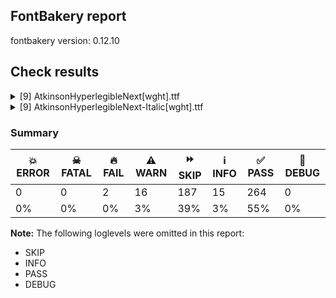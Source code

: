 ## FontBakery report

fontbakery version: 0.12.10





## Check results



<details><summary>[9] AtkinsonHyperlegibleNext[wght].ttf</summary>
<div>
<details>
    <summary>🔥 <b>FAIL</b> Combined length of family and style must not exceed 32 characters. <a href="https://fontbakery.readthedocs.io/en/stable/fontbakery/checks/googlefonts.name.html#"></a></summary>
    <div>







* 🔥 **FAIL** <p>Variable font instance name 'Atkinson Hyperlegible Next ExtraLight' formed by space-separated concatenation of font family name (nameID 1) and instance subfamily nameID 257 exceeds 32 characters.</p>
<p>This has been found to cause shaping issues for some accented letters in Microsoft Word on Windows 10 and 11.</p>
 [code: instance-too-long]



* 🔥 **FAIL** <p>Variable font instance name 'Atkinson Hyperlegible Next ExtraLight' formed by space-separated concatenation of font family name (nameID 1) and instance subfamily nameID 257 exceeds 32 characters.</p>
<p>This has been found to cause shaping issues for some accented letters in Microsoft Word on Windows 10 and 11.</p>
 [code: instance-too-long]



* 🔥 **FAIL** <p>Variable font instance name 'Atkinson Hyperlegible Next Regular' formed by space-separated concatenation of font family name (nameID 1) and instance subfamily nameID 259 exceeds 32 characters.</p>
<p>This has been found to cause shaping issues for some accented letters in Microsoft Word on Windows 10 and 11.</p>
 [code: instance-too-long]



* 🔥 **FAIL** <p>Variable font instance name 'Atkinson Hyperlegible Next Regular' formed by space-separated concatenation of font family name (nameID 1) and instance subfamily nameID 259 exceeds 32 characters.</p>
<p>This has been found to cause shaping issues for some accented letters in Microsoft Word on Windows 10 and 11.</p>
 [code: instance-too-long]



* 🔥 **FAIL** <p>Variable font instance name 'Atkinson Hyperlegible Next Medium' formed by space-separated concatenation of font family name (nameID 1) and instance subfamily nameID 260 exceeds 32 characters.</p>
<p>This has been found to cause shaping issues for some accented letters in Microsoft Word on Windows 10 and 11.</p>
 [code: instance-too-long]



* 🔥 **FAIL** <p>Variable font instance name 'Atkinson Hyperlegible Next Medium' formed by space-separated concatenation of font family name (nameID 1) and instance subfamily nameID 260 exceeds 32 characters.</p>
<p>This has been found to cause shaping issues for some accented letters in Microsoft Word on Windows 10 and 11.</p>
 [code: instance-too-long]



* 🔥 **FAIL** <p>Variable font instance name 'Atkinson Hyperlegible Next SemiBold' formed by space-separated concatenation of font family name (nameID 1) and instance subfamily nameID 261 exceeds 32 characters.</p>
<p>This has been found to cause shaping issues for some accented letters in Microsoft Word on Windows 10 and 11.</p>
 [code: instance-too-long]



* 🔥 **FAIL** <p>Variable font instance name 'Atkinson Hyperlegible Next SemiBold' formed by space-separated concatenation of font family name (nameID 1) and instance subfamily nameID 261 exceeds 32 characters.</p>
<p>This has been found to cause shaping issues for some accented letters in Microsoft Word on Windows 10 and 11.</p>
 [code: instance-too-long]



* 🔥 **FAIL** <p>Variable font instance name 'Atkinson Hyperlegible Next ExtraBold' formed by space-separated concatenation of font family name (nameID 1) and instance subfamily nameID 263 exceeds 32 characters.</p>
<p>This has been found to cause shaping issues for some accented letters in Microsoft Word on Windows 10 and 11.</p>
 [code: instance-too-long]



* 🔥 **FAIL** <p>Variable font instance name 'Atkinson Hyperlegible Next ExtraBold' formed by space-separated concatenation of font family name (nameID 1) and instance subfamily nameID 263 exceeds 32 characters.</p>
<p>This has been found to cause shaping issues for some accented letters in Microsoft Word on Windows 10 and 11.</p>
 [code: instance-too-long]



* ⚠️ **WARN** <p>Name ID 6 'AtkinsonHyperlegibleNext-Regular' exceeds 27 characters. This has been found to cause problems with PostScript printers, especially on Mac platforms.</p>
 [code: nameid6-too-long]



</div>
</details>

<details>
    <summary>⚠️ <b>WARN</b> Check math signs have the same width. <a href="https://fontbakery.readthedocs.io/en/stable/fontbakery/checks/universal.html#"></a></summary>
    <div>







* ⚠️ **WARN** <p>The most common width is 606 among a set of 3 math glyphs.
The following math glyphs have a different width, though:</p>
<p>Width = 553:
less, greater</p>
<p>Width = 628:
notequal, equal</p>
<p>Width = 602:
logicalnot</p>
<p>Width = 579:
greaterequal, plusminus, lessequal</p>
<p>Width = 532:
multiply</p>
<p>Width = 554:
approxequal</p>
 [code: width-outliers]



</div>
</details>

<details>
    <summary>⚠️ <b>WARN</b> Validate size, and resolution of article images, and ensure article page has minimum length and includes visual assets. <a href="https://fontbakery.readthedocs.io/en/stable/fontbakery/checks/googlefonts.article.html#"></a></summary>
    <div>







* ⚠️ **WARN** <p>Family metadata at fonts/variable does not have an article.</p>
 [code: lacks-article]



</div>
</details>

<details>
    <summary>⚠️ <b>WARN</b> Check for codepoints not covered by METADATA subsets. <a href="https://fontbakery.readthedocs.io/en/stable/fontbakery/checks/googlefonts.subsets.html#"></a></summary>
    <div>







* ⚠️ **WARN** <p>The following codepoints supported by the font are not covered by
any subsets defined in the font's metadata file, and will never
be served. You can solve this by either manually adding additional
subset declarations to METADATA.pb, or by editing the glyphset
definitions.</p>
<ul>
<li>U+02D8 BREVE: try adding one of: yi, canadian-aboriginal</li>
<li>U+02D9 DOT ABOVE: try adding one of: yi, canadian-aboriginal</li>
<li>U+02DB OGONEK: try adding one of: yi, canadian-aboriginal</li>
<li>U+0302 COMBINING CIRCUMFLEX ACCENT: try adding one of: cherokee, tifinagh, coptic, math</li>
<li>U+0306 COMBINING BREVE: try adding one of: tifinagh, old-permic</li>
<li>U+0307 COMBINING DOT ABOVE: try adding one of: tifinagh, duployan, math, canadian-aboriginal, todhri, malayalam, coptic, syriac, tai-le, hebrew, old-permic</li>
<li>U+030A COMBINING RING ABOVE: try adding one of: syriac, duployan</li>
<li>U+030B COMBINING DOUBLE ACUTE ACCENT: try adding one of: cherokee, osage</li>
<li>U+030C COMBINING CARON: try adding one of: cherokee, tai-le</li>
<li>U+0312 COMBINING TURNED COMMA ABOVE: try adding math</li>
<li>U+0326 COMBINING COMMA BELOW: try adding math</li>
<li>U+0327 COMBINING CEDILLA: try adding math</li>
<li>U+0328 COMBINING OGONEK: not included in any glyphset definition</li>
<li>U+0394 GREEK CAPITAL LETTER DELTA: try adding one of: elbasan, greek, math</li>
<li>U+03A9 GREEK CAPITAL LETTER OMEGA: try adding one of: elbasan, greek, math</li>
<li>U+03BC GREEK SMALL LETTER MU: try adding one of: greek, math</li>
<li>U+03C0 GREEK SMALL LETTER PI: try adding one of: greek, yi, math</li>
<li>U+2021 DOUBLE DAGGER: try adding adlam</li>
<li>U+2030 PER MILLE SIGN: try adding adlam</li>
<li>U+212E ESTIMATED SYMBOL: try adding math</li>
<li>U+2202 PARTIAL DIFFERENTIAL: try adding math</li>
<li>U+220F N-ARY PRODUCT: try adding math</li>
<li>U+2211 N-ARY SUMMATION: try adding math</li>
<li>U+2219 BULLET OPERATOR: try adding one of: tai-tham, symbols, yi, math</li>
<li>U+221A SQUARE ROOT: try adding math</li>
<li>U+221E INFINITY: try adding math</li>
<li>U+222B INTEGRAL: try adding math</li>
<li>U+2248 ALMOST EQUAL TO: try adding math</li>
<li>U+2260 NOT EQUAL TO: try adding math</li>
<li>U+2264 LESS-THAN OR EQUAL TO: try adding math</li>
<li>U+2265 GREATER-THAN OR EQUAL TO: try adding math</li>
<li>U+25CA LOZENGE: try adding one of: symbols, math</li>
<li>U+266A EIGHTH NOTE: try adding one of: music, symbols</li>
</ul>
<p>Or you can add the above codepoints to one of the subsets supported by the font: <code>latin</code>, <code>latin-ext</code></p>
 [code: unreachable-subsetting]



</div>
</details>

<details>
    <summary>⚠️ <b>WARN</b> Ensure dotted circle glyph is present and can attach marks. <a href="https://fontbakery.readthedocs.io/en/stable/fontbakery/checks/shaping.html#"></a></summary>
    <div>







* ⚠️ **WARN** <p>No dotted circle glyph present</p>
 [code: missing-dotted-circle]



</div>
</details>

<details>
    <summary>⚠️ <b>WARN</b> Ensure soft_dotted characters lose their dot when combined with marks that replace the dot. <a href="https://fontbakery.readthedocs.io/en/stable/fontbakery/checks/shaping.html#"></a></summary>
    <div>







* ⚠️ **WARN** <p>The dot of soft dotted characters used in orthographies <em>must</em> disappear in the following strings: į̀ į́ į̂ į̃ į̄ į̌</p>
<p>The dot of soft dotted characters <em>should</em> disappear in other cases, for example: į̆ į̇ į̈ į̊ į̋ į̒ į̦̀ į̦́ į̦̂ į̦̃ į̦̄ į̦̆ į̦̇ į̦̈ į̦̊ į̦̋ į̦̌ į̦̒ į̧̀ į̧́</p>
<p>Your font fully covers the following languages that require the soft-dotted feature: Dutch (Latn, 31,709,104 speakers), Lithuanian (Latn, 2,357,094 speakers).</p>
<p>Your font does <em>not</em> cover the following languages that require the soft-dotted feature: Dii (Latn, 71,000 speakers), Avokaya (Latn, 100,000 speakers), Teke-Ebo (Latn, 260,000 speakers), Bafut (Latn, 158,146 speakers), Makaa (Latn, 221,000 speakers), Navajo (Latn, 166,319 speakers), Mundani (Latn, 34,000 speakers), Koonzime (Latn, 40,000 speakers), Han (Latn, 6 speakers), Bete-Bendi (Latn, 100,000 speakers), Vute (Latn, 21,000 speakers), Ukrainian (Cyrl, 29,273,587 speakers), Kpelle, Guinea (Latn, 622,000 speakers), Belarusian (Cyrl, 10,064,517 speakers), Kaska (Latn, 125 speakers), Ebira (Latn, 2,200,000 speakers), Fur (Latn, 1,230,163 speakers), Lugbara (Latn, 2,200,000 speakers), South Central Banda (Latn, 244,000 speakers), Nzakara (Latn, 50,000 speakers), Yala (Latn, 200,000 speakers), Aghem (Latn, 38,843 speakers), Mango (Latn, 77,000 speakers), Mfumte (Latn, 79,000 speakers), Ma’di (Latn, 584,000 speakers), Basaa (Latn, 332,940 speakers), Nateni (Latn, 100,000 speakers), Zapotec (Latn, 490,000 speakers), Cicipu (Latn, 44,000 speakers), Igbo (Latn, 27,823,640 speakers), Ngbaka (Latn, 1,020,000 speakers), Sar (Latn, 500,000 speakers), Ijo, Southeast (Latn, 2,471,000 speakers), Gulay (Latn, 250,478 speakers), Ekpeye (Latn, 226,000 speakers), Southern Kisi (Latn, 360,000 speakers), Dan (Latn, 1,099,244 speakers), Ejagham (Latn, 120,000 speakers), Kom (Latn, 360,685 speakers), Heiltsuk (Latn, 300 speakers).</p>
 [code: soft-dotted]



</div>
</details>

<details>
    <summary>⚠️ <b>WARN</b> Are there any misaligned on-curve points? <a href="https://fontbakery.readthedocs.io/en/stable/fontbakery/checks/outline.html#"></a></summary>
    <div>







* ⚠️ **WARN** <p>The following glyphs have on-curve points which have potentially incorrect y coordinates:</p>
<pre><code>* Aogonek (U+0104): X=515.0,Y=2.0 (should be at baseline 0?)

* Aogonek (U+0104): X=515.0,Y=2.0 (should be at baseline 0?)

* S (U+0053): X=202.5,Y=666.5 (should be at cap-height 668?)

* S (U+0053): X=392.0,Y=666.5 (should be at cap-height 668?)

* Sacute (U+015A): X=202.5,Y=666.5 (should be at cap-height 668?)

* Sacute (U+015A): X=392.0,Y=666.5 (should be at cap-height 668?)

* Scaron (U+0160): X=202.5,Y=666.5 (should be at cap-height 668?)

* Scaron (U+0160): X=392.0,Y=666.5 (should be at cap-height 668?)

* Scedilla (U+015E): X=202.5,Y=666.5 (should be at cap-height 668?)

* Scedilla (U+015E): X=392.0,Y=666.5 (should be at cap-height 668?)

* uni0218 (U+0218): X=202.5,Y=666.5 (should be at cap-height 668?)

* uni0218 (U+0218): X=392.0,Y=666.5 (should be at cap-height 668?)

* Uring (U+016E): X=345.0,Y=670.0 (should be at cap-height 668?)

* Uring (U+016E): X=345.0,Y=670.0 (should be at cap-height 668?)

* aacute (U+00E1): X=390.0,Y=670.0 (should be at cap-height 668?)

* agrave (U+00E0): X=126.0,Y=670.0 (should be at cap-height 668?)

* b (U+0062): X=247.5,Y=-1.5 (should be at baseline 0?)

* cacute (U+0107): X=404.0,Y=670.0 (should be at cap-height 668?)

* dcaron (U+010F): X=651.5,Y=667.5 (should be at cap-height 668?)

* eacute (U+00E9): X=413.0,Y=670.0 (should be at cap-height 668?)

* egrave (U+00E8): X=149.0,Y=670.0 (should be at cap-height 668?)

* uni0123 (U+0123): X=215.0,Y=666.0 (should be at cap-height 668?)

* uni0123 (U+0123): X=281.0,Y=670.0 (should be at cap-height 668?)

* iacute (U+00ED): X=260.0,Y=670.0 (should be at cap-height 668?)

* igrave (U+00EC): X=-4.0,Y=670.0 (should be at cap-height 668?)

* ij (U+0133): X=423.0,Y=-1.0 (should be at baseline 0?)

* j (U+006A): X=171.0,Y=-1.0 (should be at baseline 0?)

* uni0237 (U+0237): X=171.0,Y=-1.0 (should be at baseline 0?)

* uni006A0301: X=171.0,Y=-1.0 (should be at baseline 0?)

* uni006A0301: X=261.0,Y=670.0 (should be at cap-height 668?)

* lcaron (U+013E): X=309.5,Y=668.5 (should be at cap-height 668?)

* nacute (U+0144): X=407.0,Y=670.0 (should be at cap-height 668?)

* oacute (U+00F3): X=406.0,Y=670.0 (should be at cap-height 668?)

* ograve (U+00F2): X=142.0,Y=670.0 (should be at cap-height 668?)

* p (U+0070): X=247.5,Y=-1.5 (should be at baseline 0?)

* thorn (U+00FE): X=247.5,Y=-1.5 (should be at baseline 0?)

* racute (U+0155): X=335.0,Y=670.0 (should be at cap-height 668?)

* s (U+0073): X=154.5,Y=1.5 (should be at baseline 0?)

* sacute (U+015B): X=154.5,Y=1.5 (should be at baseline 0?)

* sacute (U+015B): X=368.0,Y=670.0 (should be at cap-height 668?)

* scaron (U+0161): X=154.5,Y=1.5 (should be at baseline 0?)

* uni0219 (U+0219): X=154.5,Y=1.5 (should be at baseline 0?)

* uacute (U+00FA): X=402.0,Y=670.0 (should be at cap-height 668?)

* ugrave (U+00F9): X=138.0,Y=670.0 (should be at cap-height 668?)

* wacute (U+1E83): X=474.0,Y=670.0 (should be at cap-height 668?)

* wgrave (U+1E81): X=210.0,Y=670.0 (should be at cap-height 668?)

* y (U+0079): X=189.0,Y=-1.0 (should be at baseline 0?)

* yacute (U+00FD): X=189.0,Y=-1.0 (should be at baseline 0?)

* yacute (U+00FD): X=357.0,Y=670.0 (should be at cap-height 668?)

* ycircumflex (U+0177): X=189.0,Y=-1.0 (should be at baseline 0?)

* ydieresis (U+00FF): X=189.0,Y=-1.0 (should be at baseline 0?)

* ygrave (U+1EF3): X=189.0,Y=-1.0 (should be at baseline 0?)

* ygrave (U+1EF3): X=93.0,Y=670.0 (should be at cap-height 668?)

* zacute (U+017A): X=362.0,Y=670.0 (should be at cap-height 668?)

* ordfeminine (U+00AA): X=110.5,Y=670.0 (should be at cap-height 668?)

* uni03BC (U+03BC): X=200.0,Y=2.0 (should be at baseline 0?)

* exclamdown (U+00A1): X=98.0,Y=2.0 (should be at baseline 0?)

* exclamdown (U+00A1): X=188.0,Y=2.0 (should be at baseline 0?)

* at (U+0040): X=532.0,Y=1.0 (should be at baseline 0?)

* ampersand (U+0026): X=420.5,Y=666.0 (should be at cap-height 668?)

* gravecomb (U+0300): X=40.0,Y=670.0 (should be at cap-height 668?)

* acutecomb (U+0301): X=203.0,Y=670.0 (should be at cap-height 668?)

* uni030C.alt: X=137.5,Y=666.5 (should be at cap-height 668?)

* uni0312 (U+0312): X=40.0,Y=666.0 (should be at cap-height 668?)

* uni0312 (U+0312): X=106.0,Y=670.0 (should be at cap-height 668?)

* grave (U+0060): X=40.0,Y=670.0 (should be at cap-height 668?)

* acute (U+00B4): X=203.0,Y=670.0 (should be at cap-height 668?)

* three (U+0033): X=362.5,Y=670.0 (should be at cap-height 668?)

* three.tf: X=404.5,Y=670.0 (should be at cap-height 668?)

* threequarters (U+00BE): X=254.0,Y=668.5 (should be at cap-height 668?)
</code></pre>
 [code: found-misalignments]



</div>
</details>

<details>
    <summary>⚠️ <b>WARN</b> Ensure fonts have ScriptLangTags declared on the 'meta' table. <a href="https://fontbakery.readthedocs.io/en/stable/fontbakery/checks/googlefonts.meta.html#"></a></summary>
    <div>







* ⚠️ **WARN** <p>This font file does not have a 'meta' table.</p>
 [code: lacks-meta-table]



</div>
</details>

<details>
    <summary>⚠️ <b>WARN</b> Checking OS/2 achVendID. <a href="https://fontbakery.readthedocs.io/en/stable/fontbakery/checks/googlefonts.os2.html#"></a></summary>
    <div>







* ⚠️ **WARN** <p>OS/2 VendorID value 'NONE' is not yet recognized. If you registered it recently, then it's safe to ignore this warning message. Otherwise, you should set it to your own unique 4 character code, and register it with Microsoft at <a href="https://www.microsoft.com/typography/links/vendorlist.aspx">https://www.microsoft.com/typography/links/vendorlist.aspx</a></p>
 [code: unknown]



</div>
</details>
</div>
</details>

<details><summary>[9] AtkinsonHyperlegibleNext-Italic[wght].ttf</summary>
<div>
<details>
    <summary>🔥 <b>FAIL</b> Combined length of family and style must not exceed 32 characters. <a href="https://fontbakery.readthedocs.io/en/stable/fontbakery/checks/googlefonts.name.html#"></a></summary>
    <div>







* 🔥 **FAIL** <p>Variable font instance name 'Atkinson Hyperlegible Next ExtraLight Italic' formed by space-separated concatenation of font family name (nameID 1) and instance subfamily nameID 257 exceeds 32 characters.</p>
<p>This has been found to cause shaping issues for some accented letters in Microsoft Word on Windows 10 and 11.</p>
 [code: instance-too-long]



* 🔥 **FAIL** <p>Variable font instance name 'Atkinson Hyperlegible Next ExtraLight Italic' formed by space-separated concatenation of font family name (nameID 1) and instance subfamily nameID 257 exceeds 32 characters.</p>
<p>This has been found to cause shaping issues for some accented letters in Microsoft Word on Windows 10 and 11.</p>
 [code: instance-too-long]



* 🔥 **FAIL** <p>Variable font instance name 'Atkinson Hyperlegible Next Light Italic' formed by space-separated concatenation of font family name (nameID 1) and instance subfamily nameID 258 exceeds 32 characters.</p>
<p>This has been found to cause shaping issues for some accented letters in Microsoft Word on Windows 10 and 11.</p>
 [code: instance-too-long]



* 🔥 **FAIL** <p>Variable font instance name 'Atkinson Hyperlegible Next Light Italic' formed by space-separated concatenation of font family name (nameID 1) and instance subfamily nameID 258 exceeds 32 characters.</p>
<p>This has been found to cause shaping issues for some accented letters in Microsoft Word on Windows 10 and 11.</p>
 [code: instance-too-long]



* 🔥 **FAIL** <p>Variable font instance name 'Atkinson Hyperlegible Next Italic' formed by space-separated concatenation of font family name (nameID 1) and instance subfamily nameID 259 exceeds 32 characters.</p>
<p>This has been found to cause shaping issues for some accented letters in Microsoft Word on Windows 10 and 11.</p>
 [code: instance-too-long]



* 🔥 **FAIL** <p>Variable font instance name 'Atkinson Hyperlegible Next Italic' formed by space-separated concatenation of font family name (nameID 1) and instance subfamily nameID 259 exceeds 32 characters.</p>
<p>This has been found to cause shaping issues for some accented letters in Microsoft Word on Windows 10 and 11.</p>
 [code: instance-too-long]



* 🔥 **FAIL** <p>Variable font instance name 'Atkinson Hyperlegible Next Medium Italic' formed by space-separated concatenation of font family name (nameID 1) and instance subfamily nameID 260 exceeds 32 characters.</p>
<p>This has been found to cause shaping issues for some accented letters in Microsoft Word on Windows 10 and 11.</p>
 [code: instance-too-long]



* 🔥 **FAIL** <p>Variable font instance name 'Atkinson Hyperlegible Next Medium Italic' formed by space-separated concatenation of font family name (nameID 1) and instance subfamily nameID 260 exceeds 32 characters.</p>
<p>This has been found to cause shaping issues for some accented letters in Microsoft Word on Windows 10 and 11.</p>
 [code: instance-too-long]



* 🔥 **FAIL** <p>Variable font instance name 'Atkinson Hyperlegible Next SemiBold Italic' formed by space-separated concatenation of font family name (nameID 1) and instance subfamily nameID 261 exceeds 32 characters.</p>
<p>This has been found to cause shaping issues for some accented letters in Microsoft Word on Windows 10 and 11.</p>
 [code: instance-too-long]



* 🔥 **FAIL** <p>Variable font instance name 'Atkinson Hyperlegible Next SemiBold Italic' formed by space-separated concatenation of font family name (nameID 1) and instance subfamily nameID 261 exceeds 32 characters.</p>
<p>This has been found to cause shaping issues for some accented letters in Microsoft Word on Windows 10 and 11.</p>
 [code: instance-too-long]



* 🔥 **FAIL** <p>Variable font instance name 'Atkinson Hyperlegible Next Bold Italic' formed by space-separated concatenation of font family name (nameID 1) and instance subfamily nameID 262 exceeds 32 characters.</p>
<p>This has been found to cause shaping issues for some accented letters in Microsoft Word on Windows 10 and 11.</p>
 [code: instance-too-long]



* 🔥 **FAIL** <p>Variable font instance name 'Atkinson Hyperlegible Next Bold Italic' formed by space-separated concatenation of font family name (nameID 1) and instance subfamily nameID 262 exceeds 32 characters.</p>
<p>This has been found to cause shaping issues for some accented letters in Microsoft Word on Windows 10 and 11.</p>
 [code: instance-too-long]



* 🔥 **FAIL** <p>Variable font instance name 'Atkinson Hyperlegible Next ExtraBold Italic' formed by space-separated concatenation of font family name (nameID 1) and instance subfamily nameID 263 exceeds 32 characters.</p>
<p>This has been found to cause shaping issues for some accented letters in Microsoft Word on Windows 10 and 11.</p>
 [code: instance-too-long]



* 🔥 **FAIL** <p>Variable font instance name 'Atkinson Hyperlegible Next ExtraBold Italic' formed by space-separated concatenation of font family name (nameID 1) and instance subfamily nameID 263 exceeds 32 characters.</p>
<p>This has been found to cause shaping issues for some accented letters in Microsoft Word on Windows 10 and 11.</p>
 [code: instance-too-long]



* ⚠️ **WARN** <p>Name ID 6 'AtkinsonHyperlegibleNext-Italic' exceeds 27 characters. This has been found to cause problems with PostScript printers, especially on Mac platforms.</p>
 [code: nameid6-too-long]



</div>
</details>

<details>
    <summary>⚠️ <b>WARN</b> Check math signs have the same width. <a href="https://fontbakery.readthedocs.io/en/stable/fontbakery/checks/universal.html#"></a></summary>
    <div>







* ⚠️ **WARN** <p>The most common width is 606 among a set of 3 math glyphs.
The following math glyphs have a different width, though:</p>
<p>Width = 553:
less, greater</p>
<p>Width = 628:
notequal, equal</p>
<p>Width = 602:
logicalnot</p>
<p>Width = 579:
greaterequal, plusminus, lessequal</p>
<p>Width = 531:
multiply</p>
<p>Width = 554:
approxequal</p>
 [code: width-outliers]



</div>
</details>

<details>
    <summary>⚠️ <b>WARN</b> Validate size, and resolution of article images, and ensure article page has minimum length and includes visual assets. <a href="https://fontbakery.readthedocs.io/en/stable/fontbakery/checks/googlefonts.article.html#"></a></summary>
    <div>







* ⚠️ **WARN** <p>Family metadata at fonts/variable does not have an article.</p>
 [code: lacks-article]



</div>
</details>

<details>
    <summary>⚠️ <b>WARN</b> Check for codepoints not covered by METADATA subsets. <a href="https://fontbakery.readthedocs.io/en/stable/fontbakery/checks/googlefonts.subsets.html#"></a></summary>
    <div>







* ⚠️ **WARN** <p>The following codepoints supported by the font are not covered by
any subsets defined in the font's metadata file, and will never
be served. You can solve this by either manually adding additional
subset declarations to METADATA.pb, or by editing the glyphset
definitions.</p>
<ul>
<li>U+02D8 BREVE: try adding one of: yi, canadian-aboriginal</li>
<li>U+02D9 DOT ABOVE: try adding one of: yi, canadian-aboriginal</li>
<li>U+02DB OGONEK: try adding one of: yi, canadian-aboriginal</li>
<li>U+0302 COMBINING CIRCUMFLEX ACCENT: try adding one of: cherokee, tifinagh, coptic, math</li>
<li>U+0306 COMBINING BREVE: try adding one of: tifinagh, old-permic</li>
<li>U+0307 COMBINING DOT ABOVE: try adding one of: tifinagh, duployan, math, canadian-aboriginal, todhri, malayalam, coptic, syriac, tai-le, hebrew, old-permic</li>
<li>U+030A COMBINING RING ABOVE: try adding one of: syriac, duployan</li>
<li>U+030B COMBINING DOUBLE ACUTE ACCENT: try adding one of: cherokee, osage</li>
<li>U+030C COMBINING CARON: try adding one of: cherokee, tai-le</li>
<li>U+0312 COMBINING TURNED COMMA ABOVE: try adding math</li>
<li>U+0326 COMBINING COMMA BELOW: try adding math</li>
<li>U+0327 COMBINING CEDILLA: try adding math</li>
<li>U+0328 COMBINING OGONEK: not included in any glyphset definition</li>
<li>U+0394 GREEK CAPITAL LETTER DELTA: try adding one of: elbasan, greek, math</li>
<li>U+03A9 GREEK CAPITAL LETTER OMEGA: try adding one of: elbasan, greek, math</li>
<li>U+03BC GREEK SMALL LETTER MU: try adding one of: greek, math</li>
<li>U+03C0 GREEK SMALL LETTER PI: try adding one of: greek, yi, math</li>
<li>U+2021 DOUBLE DAGGER: try adding adlam</li>
<li>U+2030 PER MILLE SIGN: try adding adlam</li>
<li>U+212E ESTIMATED SYMBOL: try adding math</li>
<li>U+2202 PARTIAL DIFFERENTIAL: try adding math</li>
<li>U+220F N-ARY PRODUCT: try adding math</li>
<li>U+2211 N-ARY SUMMATION: try adding math</li>
<li>U+2219 BULLET OPERATOR: try adding one of: tai-tham, symbols, yi, math</li>
<li>U+221A SQUARE ROOT: try adding math</li>
<li>U+221E INFINITY: try adding math</li>
<li>U+222B INTEGRAL: try adding math</li>
<li>U+2248 ALMOST EQUAL TO: try adding math</li>
<li>U+2260 NOT EQUAL TO: try adding math</li>
<li>U+2264 LESS-THAN OR EQUAL TO: try adding math</li>
<li>U+2265 GREATER-THAN OR EQUAL TO: try adding math</li>
<li>U+25CA LOZENGE: try adding one of: symbols, math</li>
<li>U+266A EIGHTH NOTE: try adding one of: music, symbols</li>
</ul>
<p>Or you can add the above codepoints to one of the subsets supported by the font: <code>latin</code>, <code>latin-ext</code></p>
 [code: unreachable-subsetting]



</div>
</details>

<details>
    <summary>⚠️ <b>WARN</b> Ensure dotted circle glyph is present and can attach marks. <a href="https://fontbakery.readthedocs.io/en/stable/fontbakery/checks/shaping.html#"></a></summary>
    <div>







* ⚠️ **WARN** <p>No dotted circle glyph present</p>
 [code: missing-dotted-circle]



</div>
</details>

<details>
    <summary>⚠️ <b>WARN</b> Ensure soft_dotted characters lose their dot when combined with marks that replace the dot. <a href="https://fontbakery.readthedocs.io/en/stable/fontbakery/checks/shaping.html#"></a></summary>
    <div>







* ⚠️ **WARN** <p>The dot of soft dotted characters used in orthographies <em>must</em> disappear in the following strings: į̀ į́ į̂ į̃ į̄ į̌</p>
<p>The dot of soft dotted characters <em>should</em> disappear in other cases, for example: į̆ į̇ į̈ į̊ į̋ į̒ į̦̀ į̦́ į̦̂ į̦̃ į̦̄ į̦̆ į̦̇ į̦̈ į̦̊ į̦̋ į̦̌ į̦̒ į̧̀ į̧́</p>
<p>Your font fully covers the following languages that require the soft-dotted feature: Dutch (Latn, 31,709,104 speakers), Lithuanian (Latn, 2,357,094 speakers).</p>
<p>Your font does <em>not</em> cover the following languages that require the soft-dotted feature: Dii (Latn, 71,000 speakers), Avokaya (Latn, 100,000 speakers), Teke-Ebo (Latn, 260,000 speakers), Bafut (Latn, 158,146 speakers), Makaa (Latn, 221,000 speakers), Navajo (Latn, 166,319 speakers), Mundani (Latn, 34,000 speakers), Koonzime (Latn, 40,000 speakers), Han (Latn, 6 speakers), Bete-Bendi (Latn, 100,000 speakers), Vute (Latn, 21,000 speakers), Ukrainian (Cyrl, 29,273,587 speakers), Kpelle, Guinea (Latn, 622,000 speakers), Belarusian (Cyrl, 10,064,517 speakers), Kaska (Latn, 125 speakers), Ebira (Latn, 2,200,000 speakers), Fur (Latn, 1,230,163 speakers), Lugbara (Latn, 2,200,000 speakers), South Central Banda (Latn, 244,000 speakers), Nzakara (Latn, 50,000 speakers), Yala (Latn, 200,000 speakers), Aghem (Latn, 38,843 speakers), Mango (Latn, 77,000 speakers), Mfumte (Latn, 79,000 speakers), Ma’di (Latn, 584,000 speakers), Basaa (Latn, 332,940 speakers), Nateni (Latn, 100,000 speakers), Zapotec (Latn, 490,000 speakers), Cicipu (Latn, 44,000 speakers), Igbo (Latn, 27,823,640 speakers), Ngbaka (Latn, 1,020,000 speakers), Sar (Latn, 500,000 speakers), Ijo, Southeast (Latn, 2,471,000 speakers), Gulay (Latn, 250,478 speakers), Ekpeye (Latn, 226,000 speakers), Southern Kisi (Latn, 360,000 speakers), Dan (Latn, 1,099,244 speakers), Ejagham (Latn, 120,000 speakers), Kom (Latn, 360,685 speakers), Heiltsuk (Latn, 300 speakers).</p>
 [code: soft-dotted]



</div>
</details>

<details>
    <summary>⚠️ <b>WARN</b> Are there any misaligned on-curve points? <a href="https://fontbakery.readthedocs.io/en/stable/fontbakery/checks/outline.html#"></a></summary>
    <div>







* ⚠️ **WARN** <p>The following glyphs have on-curve points which have potentially incorrect y coordinates:</p>
<pre><code>* Aring (U+00C5): X=507.0,Y=669.0 (should be at cap-height 668?)

* S (U+0053): X=262.5,Y=666.5 (should be at cap-height 668?)

* S (U+0053): X=452.5,Y=666.0 (should be at cap-height 668?)

* Sacute (U+015A): X=262.5,Y=666.5 (should be at cap-height 668?)

* Sacute (U+015A): X=452.5,Y=666.0 (should be at cap-height 668?)

* Scaron (U+0160): X=262.5,Y=666.5 (should be at cap-height 668?)

* Scaron (U+0160): X=452.5,Y=666.0 (should be at cap-height 668?)

* Scedilla (U+015E): X=262.5,Y=666.5 (should be at cap-height 668?)

* Scedilla (U+015E): X=452.5,Y=666.0 (should be at cap-height 668?)

* uni0218 (U+0218): X=262.5,Y=666.5 (should be at cap-height 668?)

* uni0218 (U+0218): X=452.5,Y=666.0 (should be at cap-height 668?)

* U (U+0055): X=232.0,Y=-1.5 (should be at baseline 0?)

* Uacute (U+00DA): X=232.0,Y=-1.5 (should be at baseline 0?)

* Ucircumflex (U+00DB): X=232.0,Y=-1.5 (should be at baseline 0?)

* Udieresis (U+00DC): X=232.0,Y=-1.5 (should be at baseline 0?)

* Ugrave (U+00D9): X=232.0,Y=-1.5 (should be at baseline 0?)

* Uhungarumlaut (U+0170): X=232.0,Y=-1.5 (should be at baseline 0?)

* Umacron (U+016A): X=232.0,Y=-1.5 (should be at baseline 0?)

* Uogonek (U+0172): X=230.0,Y=-1.5 (should be at baseline 0?)

* Uring (U+016E): X=438.0,Y=670.0 (should be at cap-height 668?)

* Uring (U+016E): X=438.0,Y=670.0 (should be at cap-height 668?)

* Uring (U+016E): X=232.0,Y=-1.5 (should be at baseline 0?)

* a (U+0061): X=87.0,Y=2.0 (should be at baseline 0?)

* aacute (U+00E1): X=87.0,Y=2.0 (should be at baseline 0?)

* abreve (U+0103): X=87.0,Y=2.0 (should be at baseline 0?)

* acircumflex (U+00E2): X=87.0,Y=2.0 (should be at baseline 0?)

* adieresis (U+00E4): X=87.0,Y=2.0 (should be at baseline 0?)

* agrave (U+00E0): X=87.0,Y=2.0 (should be at baseline 0?)

* amacron (U+0101): X=87.0,Y=2.0 (should be at baseline 0?)

* aogonek (U+0105): X=87.0,Y=2.0 (should be at baseline 0?)

* aring (U+00E5): X=87.0,Y=2.0 (should be at baseline 0?)

* atilde (U+00E3): X=87.0,Y=2.0 (should be at baseline 0?)

* ae (U+00E6): X=88.0,Y=2.0 (should be at baseline 0?)

* dcaron (U+010F): X=741.0,Y=666.0 (should be at cap-height 668?)

* g (U+0067): X=344.0,Y=495.5 (should be at x-height 496?)

* lcaron (U+013E): X=399.0,Y=667.0 (should be at cap-height 668?)

* s (U+0073): X=343.0,Y=494.5 (should be at x-height 496?)

* uni0163 (U+0163): X=168.0,Y=1.0 (should be at baseline 0?)

* exclamdown (U+00A1): X=47.0,Y=2.0 (should be at baseline 0?)

* exclamdown (U+00A1): X=137.0,Y=2.0 (should be at baseline 0?)

* ampersand (U+0026): X=490.5,Y=667.0 (should be at cap-height 668?)

* uni2113 (U+2113): X=287.5,Y=-1.5 (should be at baseline 0?)

* dollar (U+0024): X=262.5,Y=666.0 (should be at cap-height 668?)

* Euro (U+20AC): X=446.5,Y=1.5 (should be at baseline 0?)

* greater (U+003E): X=-13.0,Y=1.0 (should be at baseline 0?)

* less (U+003C): X=460.0,Y=1.0 (should be at baseline 0?)

* three (U+0033): X=422.0,Y=670.0 (should be at cap-height 668?)

* eight (U+0038): X=200.5,Y=-0.5 (should be at baseline 0?)

* three.tf: X=464.0,Y=670.0 (should be at cap-height 668?)

* eight.tf: X=208.5,Y=-0.5 (should be at baseline 0?)

* threequarters (U+00BE): X=325.0,Y=668.5 (should be at cap-height 668?)
</code></pre>
 [code: found-misalignments]



</div>
</details>

<details>
    <summary>⚠️ <b>WARN</b> Ensure fonts have ScriptLangTags declared on the 'meta' table. <a href="https://fontbakery.readthedocs.io/en/stable/fontbakery/checks/googlefonts.meta.html#"></a></summary>
    <div>







* ⚠️ **WARN** <p>This font file does not have a 'meta' table.</p>
 [code: lacks-meta-table]



</div>
</details>

<details>
    <summary>⚠️ <b>WARN</b> Checking OS/2 achVendID. <a href="https://fontbakery.readthedocs.io/en/stable/fontbakery/checks/googlefonts.os2.html#"></a></summary>
    <div>







* ⚠️ **WARN** <p>OS/2 VendorID value 'NONE' is not yet recognized. If you registered it recently, then it's safe to ignore this warning message. Otherwise, you should set it to your own unique 4 character code, and register it with Microsoft at <a href="https://www.microsoft.com/typography/links/vendorlist.aspx">https://www.microsoft.com/typography/links/vendorlist.aspx</a></p>
 [code: unknown]



</div>
</details>
</div>
</details>




### Summary

| 💥 ERROR | ☠ FATAL | 🔥 FAIL | ⚠️ WARN | ⏩ SKIP | ℹ️ INFO | ✅ PASS | 🔎 DEBUG | 
| ---|---|---|---|---|---|---|---|
| 0 | 0 | 2 | 16 | 187 | 15 | 264 | 0 | 
| 0% | 0% | 0% | 3% | 39% | 3% | 55% | 0% | 



**Note:** The following loglevels were omitted in this report:


* SKIP
* INFO
* PASS
* DEBUG
